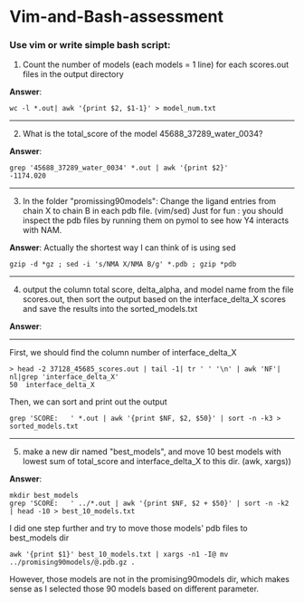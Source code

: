 # Vim-and-Bash-assessment

### Use vim or  write simple bash script:

1. Count the number of models (each models = 1 line) for each scores.out files in the output directory

**Answer**: 
```
wc -l *.out| awk '{print $2, $1-1}' > model_num.txt
```
---
2. What is the total_score of the model 45688_37289_water_0034?

**Answer**:
```
grep '45688_37289_water_0034' *.out | awk '{print $2}'
-1174.020
```
---
3. In the folder "promissing90models": Change the ligand entries from chain X to chain B in each pdb file. (vim/sed)
Just for fun : you should inspect the pdb files by running them on pymol to see how Y4 interacts with NAM.

**Answer**:
Actually the shortest way I can think of is using sed
```
gzip -d *gz ; sed -i 's/NMA X/NMA B/g' *.pdb ; gzip *pdb
```
---
4. output the column total score, delta_alpha, and model name from the file scores.out, then sort the output based on the interface_delta_X scores and save the results into the sorted_models.txt

**Answer**: 

---
First, we should find the column number of interface_delta_X
```
> head -2 37128_45685_scores.out | tail -1| tr ' ' '\n' | awk 'NF'| nl|grep 'interface_delta_X'
50  interface_delta_X
```
Then, we can sort and print out the output
```
grep 'SCORE:   ' *.out | awk '{print $NF, $2, $50}' | sort -n -k3 > sorted_models.txt
```
---

5. make a new dir named "best_models", and move 10 best models with lowest sum of total_score and interface_delta_X to this dir. (awk, xargs))

**Answer**: 
```
mkdir best_models
grep 'SCORE:   ' ../*.out | awk '{print $NF, $2 + $50}' | sort -n -k2 | head -10 > best_10_models.txt
```
I did one step further and try to move those models' pdb files to best_models dir

```
awk '{print $1}' best_10_models.txt | xargs -n1 -I@ mv ../promising90models/@.pdb.gz .
```
However, those models are not in the promising90models dir, which makes sense as I selected those 90 models based on different parameter.

